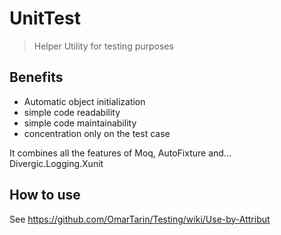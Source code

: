 # UnitTest

> Helper Utility for testing purposes

## Benefits
- Automatic object initialization
- simple code readability
- simple code maintainability
- concentration only on the test case

It combines all the features of Moq, AutoFixture and... Divergic.Logging.Xunit 

## How to use

See https://github.com/OmarTarin/Testing/wiki/Use-by-Attribut

